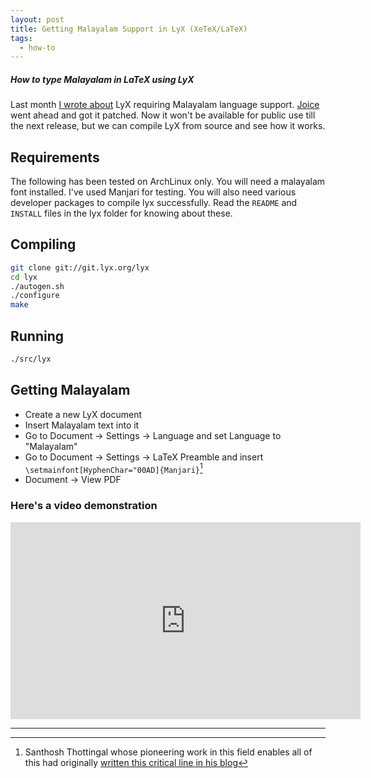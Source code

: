 ```yaml
---
layout: post
title: Getting Malayalam Support in LyX (XeTeX/LaTeX)
tags:
  - how-to
---
```


##### How to type Malayalam in LaTeX using LyX #####

Last month [I wrote about](../lyx-malayalam/) LyX requiring Malayalam language support. [Joice](https://twitter.com/J01ce_) went ahead and got it patched. Now it won't be available for public use till the next release, but we can compile LyX from source and see how it works.

## Requirements ##

The following has been tested on ArchLinux only. You will need a malayalam font installed. I've used Manjari for testing. You will also need various developer packages to compile lyx successfully. Read the `README` and `INSTALL` files in the lyx folder for knowing about these.

## Compiling ##

```bash
git clone git://git.lyx.org/lyx
cd lyx
./autogen.sh
./configure
make
```

## Running ##

```bash
./src/lyx
```

## Getting Malayalam ##

* Create a new LyX document
* Insert Malayalam text into it
* Go to Document -> Settings -> Language and set Language to "Malayalam"
* Go to Document -> Settings -> LaTeX Preamble and insert `\setmainfont[HyphenChar="00AD]{Manjari}`[^thottingal]
* Document -> View PDF

[^thottingal]: Santhosh Thottingal whose pioneering work in this field enables all of this had originally [written this critical line in his blog](https://thottingal.in/blog/2014/07/20/typesetting-malayalam-using-xetex/)

### Here's a video demonstration ###

<iframe class="youtube-embed" width="560" height="315" src="https://www.youtube.com/embed/D6z9Z0OaLJM?rel=0" frameborder="0" allow="accelerometer; autoplay; encrypted-media; gyroscope; picture-in-picture" allowfullscreen></iframe>

---
